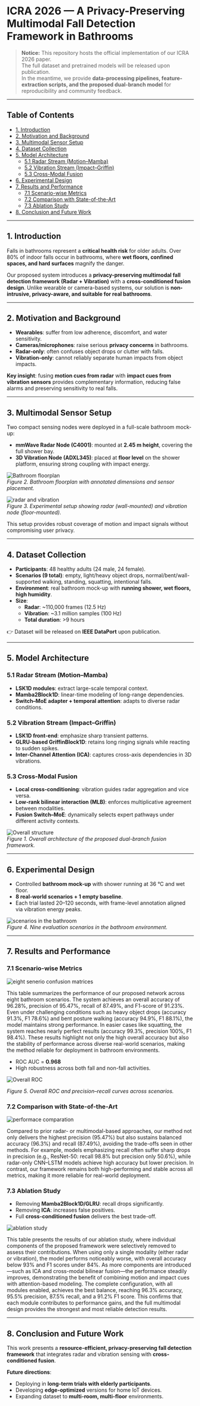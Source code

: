 # ICRA 2026 — A Privacy-Preserving Multimodal Fall Detection Framework in Bathrooms  

> **Notice:** This repository hosts the official implementation of our ICRA 2026 paper.  
> The full dataset and pretrained models will be released upon publication.  
> In the meantime, we provide **data-processing pipelines, feature-extraction scripts, and the proposed dual-branch model** for reproducibility and community feedback.  

---

## Table of Contents
- [1. Introduction](#1-introduction)  
- [2. Motivation and Background](#2-motivation-and-background)  
- [3. Multimodal Sensor Setup](#3-multimodal-sensor-setup)  
- [4. Dataset Collection](#4-dataset-collection)  
- [5. Model Architecture](#5-model-architecture)  
  - [5.1 Radar Stream (Motion–Mamba)](#51-radar-stream-motionmamba)  
  - [5.2 Vibration Stream (Impact–Griffin)](#52-vibration-stream-impactgriffin)  
  - [5.3 Cross-Modal Fusion](#53-cross-modal-fusion)  
- [6. Experimental Design](#6-experimental-design)  
- [7. Results and Performance](#7-results-and-performance)  
  - [7.1 Scenario-wise Metrics](#71-scenario-wise-metrics)  
  - [7.2 Comparison with State-of-the-Art](#72-comparison-with-state-of-the-art)  
  - [7.3 Ablation Study](#73-ablation-study)  
- [8. Conclusion and Future Work](#8-conclusion-and-future-work)  

---

## 1. Introduction
Falls in bathrooms represent a **critical health risk** for older adults. Over 80% of indoor falls occur in bathrooms, where **wet floors, confined spaces, and hard surfaces** magnify the danger.  

Our proposed system introduces a **privacy-preserving multimodal fall detection framework (Radar + Vibration)** with a **cross-conditioned fusion design**. Unlike wearable or camera-based systems, our solution is **non-intrusive, privacy-aware, and suitable for real bathrooms**.  

---

## 2. Motivation and Background
- **Wearables**: suffer from low adherence, discomfort, and water sensitivity.  
- **Cameras/microphones**: raise serious **privacy concerns** in bathrooms.  
- **Radar-only**: often confuses object drops or clutter with falls.  
- **Vibration-only**: cannot reliably separate human impacts from object impacts.  

**Key insight**: fusing **motion cues from radar** with **impact cues from vibration sensors** provides complementary information, reducing false alarms and preserving sensitivity to real falls.  

---

## 3. Multimodal Sensor Setup
Two compact sensing nodes were deployed in a full-scale bathroom mock-up:  

- **mmWave Radar Node (C4001)**: mounted at **2.45 m height**, covering the full shower bay.  
- **3D Vibration Node (ADXL345)**: placed at **floor level** on the shower platform, ensuring strong coupling with impact energy.  

![Bathroom floorplan](./docs/Figures/bathroom_floorplan.png)  
*Figure 2. Bathroom floorplan with annotated dimensions and sensor placement.*  

![radar and vibration](./docs/Figures/Experiment_Setting.png)  
*Figure 3. Experimental setup showing radar (wall-mounted) and vibration node (floor-mounted).*  

This setup provides robust coverage of motion and impact signals without compromising user privacy.  

---

## 4. Dataset Collection
- **Participants**: 48 healthy adults (24 male, 24 female).  
- **Scenarios (9 total)**: empty, light/heavy object drops, normal/bent/wall-supported walking, standing, squatting, intentional falls.  
- **Environment**: real bathroom mock-up with **running shower, wet floors, high humidity**.  
- **Size**:  
  - **Radar**: ~110,000 frames (12.5 Hz)  
  - **Vibration**: ~3.1 million samples (100 Hz)  
  - **Total duration**: >9 hours  

👉 Dataset will be released on **IEEE DataPort** upon publication.  

---

## 5. Model Architecture

### 5.1 Radar Stream (Motion–Mamba)
- **LSK1D modules**: extract large-scale temporal context.  
- **Mamba2Block1D**: linear-time modeling of long-range dependencies.  
- **Switch–MoE adapter + temporal attention**: adapts to diverse radar conditions.  

### 5.2 Vibration Stream (Impact–Griffin)
- **LSK1D front-end**: emphasize sharp transient patterns.  
- **GLRU-based GriffinBlock1D**: retains long ringing signals while reacting to sudden spikes.  
- **Inter-Channel Attention (ICA)**: captures cross-axis dependencies in 3D vibrations.  

### 5.3 Cross-Modal Fusion
- **Local cross-conditioning**: vibration guides radar aggregation and vice versa.  
- **Low-rank bilinear interaction (MLB)**: enforces multiplicative agreement between modalities.  
- **Fusion Switch–MoE**: dynamically selects expert pathways under different activity contexts.  

![Overall structure](./docs/Figures/architecture.png)  
*Figure 1. Overall architecture of the proposed dual-branch fusion framework.*

---

## 6. Experimental Design
- Controlled **bathroom mock-up** with shower running at 36 °C and wet floor.  
- **8 real-world scenarios + 1 empty baseline**.  
- Each trial lasted 20–120 seconds, with frame-level annotation aligned via vibration energy peaks.  

![scenarios in the bathroom](./docs/Figures/Exp_Behavior.png)  
*Figure 4. Nine evaluation scenarios in the bathroom environment.*  

---

## 7. Results and Performance

### 7.1 Scenario-wise Metrics

![eight senerio confusion matrices](./docs/Figures/eight_senerio.png)  

This table summarizes the performance of our proposed network across eight bathroom scenarios. The system achieves an overall accuracy of 96.28%, precision of 95.47%, recall of 87.49%, and F1-score of 91.23%. Even under challenging conditions such as heavy object drops (accuracy 91.3%, F1 78.6%) and bent posture walking (accuracy 94.9%, F1 88.1%), the model maintains strong performance. In easier cases like squatting, the system reaches nearly perfect results (accuracy 99.3%, precision 100%, F1 98.4%). These results highlight not only the high overall accuracy but also the stability of performance across diverse real-world scenarios, making the method reliable for deployment in bathroom environments.

- ROC AUC = **0.968**  
- High robustness across both fall and non-fall activities.  

![Overall ROC](./docs/Figures/ROC.png)  

*Figure 5. Overall ROC and precision–recall curves across scenarios.*  

### 7.2 Comparison with State-of-the-Art

![performace comparation](./docs/Figures/comparation.png)  

Compared to prior radar- or multimodal-based approaches, our method not only delivers the highest precision (95.47%) but also sustains balanced accuracy (96.3%) and recall (87.49%), avoiding the trade-offs seen in other methods. For example, models emphasizing recall often suffer sharp drops in precision (e.g., ResNet-50: recall 98.8% but precision only 50.6%), while radar-only CNN–LSTM models achieve high accuracy but lower precision. In contrast, our framework remains both high-performing and stable across all metrics, making it more reliable for real-world deployment.

### 7.3 Ablation Study
- Removing **Mamba2Block1D/GLRU**: recall drops significantly.  
- Removing **ICA**: increases false positives.  
- Full **cross-conditioned fusion** delivers the best trade-off.  

![ablation study](./docs/Figures/ablation_study.png)  

This table presents the results of our ablation study, where individual components of the proposed framework were selectively removed to assess their contributions. When using only a single modality (either radar or vibration), the model performs noticeably worse, with overall accuracy below 93% and F1 scores under 84%. As more components are introduced—such as ICA and cross-modal bilinear fusion—the performance steadily improves, demonstrating the benefit of combining motion and impact cues with attention-based modeling. The complete configuration, with all modules enabled, achieves the best balance, reaching 96.3% accuracy, 95.5% precision, 87.5% recall, and a 91.2% F1 score. This confirms that each module contributes to performance gains, and the full multimodal design provides the strongest and most reliable detection results.

---

## 8. Conclusion and Future Work
This work presents a **resource-efficient, privacy-preserving fall detection framework** that integrates radar and vibration sensing with **cross-conditioned fusion**.  

**Future directions**:  
- Deploying in **long-term trials with elderly participants**.  
- Developing **edge-optimized** versions for home IoT devices.  
- Expanding dataset to **multi-room, multi-floor** environments.  


